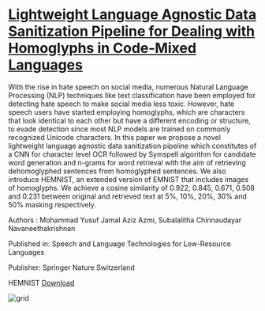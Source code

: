 # [Lightweight Language Agnostic Data Sanitization Pipeline for Dealing with Homoglyphs in Code-Mixed Languages](https://www.springerprofessional.de/en/lightweight-language-agnostic-data-sanitization-pipeline-for-dea/27009748)

With the rise in hate speech on social media, numerous Natural Language Processing (NLP) techniques like text classification have been employed for detecting hate speech to make social media less toxic. However, hate speech users have started employing homoglyphs, which are characters that look identical to each other but have a different encoding or structure, to evade detection since most NLP models are trained on commonly recognized Unicode characters. In this paper we propose a novel lightweight language agnostic data sanitization pipeline which constitutes of a CNN for character level OCR followed by Symspell algorithm for candidate word generation and n-grams for word retrieval with the aim of retrieving dehomoglyphed sentences from homoglyphed sentences. We also introduce HEMNIST, an extended version of EMNIST that includes images of homoglyphs. We achieve a cosine similarity of 0.922, 0.845, 0.671, 0.508 and 0.231 between original and retrieved text at 5%, 10%, 20%, 30% and 50% masking respectively.

Authors : Mohammad Yusuf Jamal Aziz Azmi, Subalalitha Chinnaudayar Navaneethakrishnan

Published in: Speech and Language Technologies for Low-Resource Languages

Publisher: Springer Nature Switzerland

HEMNIST [Download](https://drive.google.com/file/d/173QXNAlfRlXYBaJE2M5dixJgngCbDPmp/view?usp=sharing)

![grid](https://github.com/user-attachments/assets/a652247b-f15f-4e00-ab04-4b3c75266da1)

